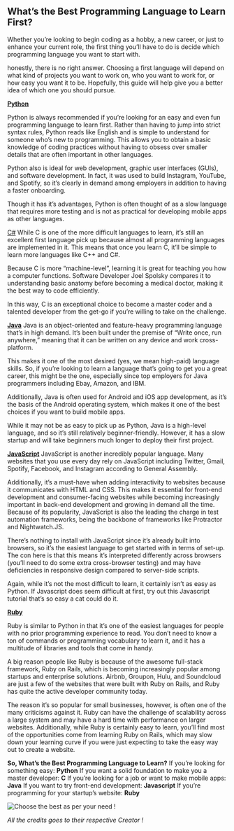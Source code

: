 ## What’s the Best Programming Language to Learn First?

Whether you’re looking to begin coding as a hobby, a new career, or just to enhance your current role, the first thing you’ll have to do is decide which programming language you want to start with.

honestly, there is no right answer. Choosing a first language will depend on what kind of projects you want to work on, who you want to work for, or how easy you want it to be. Hopefully, this guide will help give you a better idea of which one you should pursue.

**[Python](https://www.python.org/)**

Python is always recommended if you’re looking for an easy and even fun programming language to learn first. Rather than having to jump into strict syntax rules, Python reads like English and is simple to understand for someone who’s new to programming. This allows you to obtain a basic knowledge of coding practices without having to obsess over smaller details that are often important in other languages.

Python also is ideal for web development, graphic user interfaces (GUIs), and software development. In fact, it was used to build Instagram, YouTube, and Spotify, so it’s clearly in demand among employers in addition to having a faster onboarding.

Though it has it’s advantages, Python is often thought of as a slow language that requires more testing and is not as practical for developing mobile apps as other languages.

[C#](https://docs.microsoft.com/en-us/dotnet/csharp/)
While C is one of the more difficult languages to learn, it’s still an excellent first language pick up because almost all programming languages are implemented in it. This means that once you learn C, it’ll be simple to learn more languages like C++ and C#.

Because C is more “machine-level”, learning it is great for teaching you how a computer functions. Software Developer Joel Spolsky compares it to understanding basic anatomy before becoming a medical doctor, making it the best way to code efficiently.

In this way, C is an exceptional choice to become a master coder and a talented developer from the get-go if you’re willing to take on the challenge.

[**Java**](https://www.java.com/en/)
Java is an object-oriented and feature-heavy programming language that’s in high demand. It’s been built under the premise of “Write once, run anywhere,” meaning that it can be written on any device and work cross-platform.

This makes it one of the most desired (yes, we mean high-paid) language skills. So, if you’re looking to learn a language that’s going to get you a great career, this might be the one, especially since top employers for Java programmers including Ebay, Amazon, and IBM.

Additionally, Java is often used for Android and iOS app development, as it’s the basis of the Android operating system, which makes it one of the best choices if you want to build mobile apps.

While it may not be as easy to pick up as Python, Java is a high-level language, and so it’s still relatively beginner-friendly. However, it has a slow startup and will take beginners much longer to deploy their first project.

[**JavaScript**](https://www.javascript.com/)
JavaScript is another incredibly popular language. Many websites that you use every day rely on JavaScript including Twitter, Gmail, Spotify, Facebook, and Instagram according to General Assembly.

Additionally, it’s a must-have when adding interactivity to websites because it communicates with HTML and CSS. This makes it essential for front-end development and consumer-facing websites while becoming increasingly important in back-end development and growing in demand all the time. Because of its popularity, JavaScript is also the leading the charge in test automation frameworks, being the backbone of frameworks like Protractor and Nightwatch.JS.

There’s nothing to install with JavaScript since it’s already built into browsers, so it’s the easiest language to get started with in terms of set-up. The con here is that this means it’s interpreted differently across browsers (you’ll need to do some extra cross-browser testing) and may have deficiencies in responsive design compared to server-side scripts.

Again, while it’s not the most difficult to learn, it certainly isn’t as easy as Python. If Javascript does seem difficult at first, try out this Javascript tutorial that’s so easy a cat could do it.

[**Ruby**](https://rubyonrails.org/)

Ruby is similar to Python in that it’s one of the easiest languages for people with no prior programming experience to read. You don’t need to know a ton of commands or programming vocabulary to learn it, and it has a multitude of libraries and tools that come in handy.

A big reason people like Ruby is because of the awesome full-stack framework, Ruby on Rails, which is becoming increasingly popular among startups and enterprise solutions. Airbnb, Groupon, Hulu, and Soundcloud are just a few of the websites that were built with Ruby on Rails, and Ruby has quite the active developer community today.

The reason it’s so popular for small businesses, however, is often one of the many criticisms against it. Ruby can have the challenge of scalability across a large system and may have a hard time with performance on larger websites. Additionally, while Ruby is certainly easy to learn, you’ll find most of the opportunities come from learning Ruby on Rails, which may slow down your learning curve if you were just expecting to take the easy way out to create a website.

**So, What’s the Best Programming Language to Learn?**
If you’re looking for something easy: **Python**
If you want a solid foundation to make you a master developer: **C**
If you’re looking for a job or want to make mobile apps: **Java**
If you want to try front-end development: **Javascript**
If you’re programming for your startup’s website: **Ruby**

![Choose the best as per your need !](https://cdn.hashnode.com/res/hashnode/image/upload/v1647612957224/HEOonRzVG.png)


_All the credits goes to their respective Creator !_